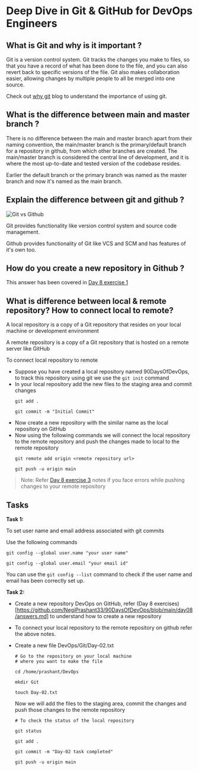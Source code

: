 # Deep Dive in Git & GitHub for DevOps Engineers

## What is Git and why is it important ?

Git is a version control system. Git tracks the changes you make to files, so that you have a record of what has been done to the file, and you can also revert back to specific versions of the file. Git also makes collaboration easier, allowing changes by multiple people to all be merged into one source. 

Check out [why git](https://www.atlassian.com/git/tutorials/why-git) blog to understand the importance of using git.


## What is the difference between main and master branch ?

There is no difference between the main and master branch apart from their naming convention, the main/master branch is the primary/default branch for a repository in github, from which other branches are created. The main/master branch is considered the central line of development, and it is where the most up-to-date and tested version of the codebase resides.

Earlier the default branch or the primary branch was named as the master branch and now it's named as the main branch.

## Explain the difference between git and github ?

![Git vs Github](https://pbs.twimg.com/media/FgonU5LaAAECmzp.jpg)


Git provides functionality like version control system and source code management.

Github provides functionality of Git like VCS and SCM and has features of it's own too.


## How do you create a new repository in Github ?

This answer has been covered in [Day 8 exercise 1](https://github.com/NegiPrashant33/90DaysOfDevOps/blob/main/day08/answers.md#exercises) 

## What is difference between local & remote repository? How to connect local to remote? 

A local repository is a copy of a Git repository that resides on your local machine or development environment

A remote repository is a copy of a Git repository that is hosted on a remote server like GitHub


To connect local repository to remote 

- Suppose you have created a local repository named 90DaysOfDevOps, to track this repository using git we use the `git init` command
- In your local repository add the new files to the staging area and commit changes
    ```
    git add .

    git commit -m "Initial Commit"
    ```
- Now create a new repository with the similar name as the local repository on GitHub
- Now using the following commands we will connect the local repository to the remote repository and push the changes made to local to the remote repository
    ```
    git remote add origin <remote repository url>

    git push -u origin main
    ```

> Note: Refer [Day 8 exercise 3](https://github.com/NegiPrashant33/90DaysOfDevOps/blob/main/day08/answers.md#exercises) notes if you face errors while pushing changes to your remote repository


## Tasks

**Task 1:**

To set user name and email address associated with git commits

Use the following commands

`git config --global user.name "your user name"`

`git config --global user.email "your email id"`

You can use the `git config --list` command to check if the user name and email has been correctly set up.



**Task 2:**

- Create a new repository DevOps on GitHub, refer (Day 8 exercises)[https://github.com/NegiPrashant33/90DaysOfDevOps/blob/main/day08/answers.md] to understand how to create a new repository
- To connect your local repository to the remote repository on github refer the above notes.
- Create a new file DevOps/Git/Day-02.txt
    ```shell
    # Go to the repository on your local machine
    # where you want to make the file

    cd /home/prashant/DevOps

    mkdir Git

    touch Day-02.txt
    ```

    Now we will add the files to the staging area, commit the changes and push those changes to the remote repository
    ```shell
    # To check the status of the local repository

    git status

    git add .

    git commit -m "Day-02 task completed"

    git push -u origin main
    ```

